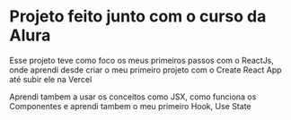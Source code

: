 # Projeto feito junto com o curso da Alura

Esse projeto teve como foco os meus primeiros passos com o ReactJs, onde aprendi desde criar o meu primeiro projeto com o Create React App até subir ele na Vercel

Aprendi tambem a usar os conceitos como JSX, como funciona os Componentes e aprendi tambem o meu primeiro Hook, Use State
